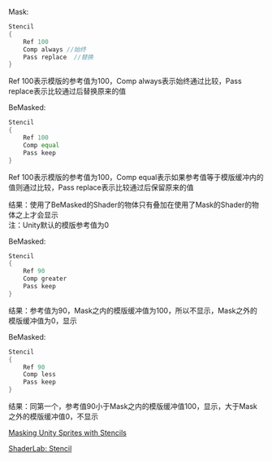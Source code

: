 
Mask:
```glsl
Stencil
{
    Ref 100
    Comp always //始终
    Pass replace  //替换
}
```
Ref 100表示模版的参考值为100，Comp always表示始终通过比较，Pass replace表示比较通过后替换原来的值

BeMasked:
```glsl
Stencil
{
    Ref 100
    Comp equal
    Pass keep
}
```
Ref 100表示模版的参考值为100，Comp equal表示如果参考值等于模版缓冲内的值则通过比较，Pass replace表示比较通过后保留原来的值

结果：使用了BeMasked的Shader的物体只有叠加在使用了Mask的Shader的物体之上才会显示  
注：Unity默认的模版参考值为0

BeMasked:
```glsl
Stencil
{
    Ref 90
    Comp greater
    Pass keep
}
```
结果：参考值为90，Mask之内的模版缓冲值为100，所以不显示，Mask之外的模版缓冲值为0，显示

BeMasked:
```glsl
Stencil
{
    Ref 90
    Comp less
    Pass keep
}
```
结果：同第一个，参考值90小于Mask之内的模版缓冲值100，显示，大于Mask之外的模版缓冲值0，不显示

[Masking Unity Sprites with Stencils](http://vinaybourai.com/blog/masking-unity-sprites-with-stencils/)

[ShaderLab: Stencil](https://docs.unity3d.com/Manual/SL-Stencil.html)